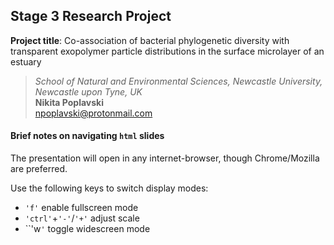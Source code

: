 ## Stage 3 Research Project

**Project title**: Co-association of bacterial phylogenetic diversity with transparent exopolymer particle distributions in the surface microlayer of an estuary  

>*School of Natural and Environmental Sciences, Newcastle University, Newcastle upon Tyne, UK*  
>**Nikita Poplavski**  
><npoplavski@protonmail.com>  


#### Brief notes on navigating ``html`` slides

The presentation will open in any internet-browser, though Chrome/Mozilla are preferred.

Use the following keys to switch display modes:
* ``'f'`` enable fullscreen mode
* ``'ctrl'``+``'-'``/``'+'`` adjust scale
* ``'w`'` toggle widescreen mode

